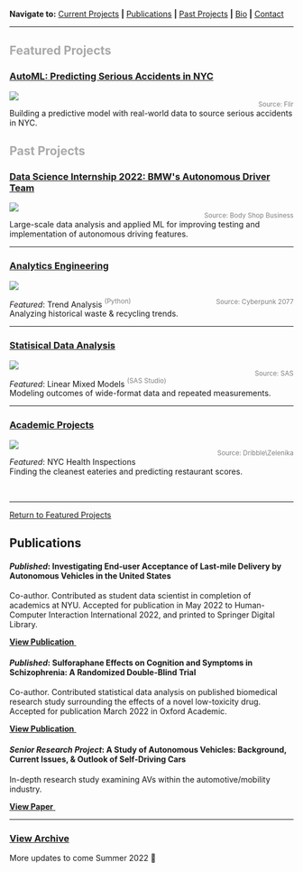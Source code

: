 <b>Navigate to:</b> <a href="#currentprojects">Current Projects</a> <b>|</b> <a href="#publications">Publications</a> <b>|</b> <a href="#pastprojects">Past Projects</a> <b>|</b> <a href="https://zenjen-devs.github.io/bio">Bio</a> <b>|</b> <a href="mailto:hello@jenarriaza.com">Contact</a>

---

<h2 id="currentprojects" style="color:DarkGrey;">Featured Projects</h2>

### [AutoML: Predicting Serious Accidents in NYC](/automl)

<p><a href="https://zenjen-devs.github.io/internship2021"><img src="https://www.flir.com/globalassets/industrial/instruments/public-safety/industrial-safety-hero.jpg"/></a>
<br>
<span style="float:right; color: gray;"><sup>Source: Flir</sup></span></p>

Building a predictive model with real-world data to source serious accidents in NYC.


<h2 id="pastprojects" style="color:DarkGrey;">Past Projects</h2>

### [Data Science Internship 2022: BMW's Autonomous Driver Team](/internship2021)

<p><a href="https://zenjen-devs.github.io/internship2021"><img src="images/BMW-Intel.jpg?raw=true"/></a>
<br>
<span style="float:right; color: gray;"><sup>Source: Body Shop Business</sup></span></p>

Large-scale data analysis and applied ML for improving testing and implementation of autonomous driving features.


---

### [Analytics Engineering](/analytics-python)
<p><a href="https://zenjen-devs.github.io/analytics-python"><img src="images/civilizationfiction.jpg?raw=true"/></a>

<span style="float:right; color: gray;"><sup>Source: Cyberpunk 2077</sup></span></p>

<i>Featured</i>: Trend Analysis <span style="color: gray;"><sup>(Python)</sup></span>
<br>
Analyzing historical waste & recycling trends.
<br>

---

### [Statisical Data Analysis](/statisticaldataanalysis)

<p><a href="https://zenjen-devs.github.io/statisticaldataanalysis"><img src="images/dataprofessionals.JPG?raw=true"/></a>
<br>
<span style="float: right; color: gray;"><sup>Source: SAS</sup></span></p>

<i>Featured</i>: Linear Mixed Models <span style="color: gray;"><sup>(SAS Studio)</sup></span>
<br>
Modeling outcomes of wide-format data and repeated measurements.
<br>

---

### [Academic Projects](/academicprojects)
<p><a href="https://zenjen-devs.github.io/academicprojects"><img src="images/analytics-apple2.png?raw=true"/></a>
<br>
<span style="float:right; color: gray;"><sup>Source: Dribble\Zelenika</sup></span></p>

*Featured*: NYC Health Inspections
<br>
Finding the cleanest eateries and predicting restaurant scores.

<br>

---

<a href="#currentprojects">Return to Featured Projects</a> 

<h2 id="publications">Publications</h2>

#### <i>Published</i>: Investigating End-user Acceptance of Last-mile Delivery by Autonomous Vehicles in the United States

Co-author. Contributed as student data scientist in completion of academics at NYU. Accepted for publication in May 2022 to Human-Computer Interaction International 2022, and printed to Springer Digital Library.

<a href="https://doi.org/10.48550/arXiv.2205.14282"><b>View Publication</b> <img style="vertical-align:middle" src="https://cdn-icons-png.flaticon.com/512/376/376007.png" height="12" width="12"/></a>


#### <i>Published</i>: Sulforaphane Effects on Cognition and Symptoms in Schizophrenia: A Randomized Double-Blind Trial

Co-author. Contributed statistical data analysis on published biomedical research study surrounding the effects of a novel low-toxicity drug. Accepted for publication March 2022 in Oxford Academic.

<a href="https://academic.oup.com/schizbullopen/article/3/1/sgac024/6543894"><b>View Publication</b> <img style="vertical-align:middle" src="https://cdn-icons-png.flaticon.com/512/376/376007.png" height="12" width="12"/></a>

#### <i>Senior Research Project</i>: A Study of Autonomous Vehicles: Background, Current Issues, & Outlook of Self-Driving Cars

In-depth research study examining AVs within the automotive/mobility industry.

<a href="pdfs/JenArriaza_SeniorProject.pdf" class="image fit"><b>View Paper</b> <img style="vertical-align:middle" src="https://cdn-icons-png.flaticon.com/512/376/376007.png" height="12" width="12"/></a>

---

### [View Archive](/archive)

More updates to come Summer 2022 🔮



<!-- Remove above link if you don't want to attibute -->
